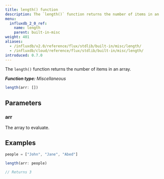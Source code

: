 ```yaml
---
title: length() function
description: The `length()` function returns the number of items in an array.
menu:
  influxdb_2_0_ref:
    name: length
    parent: built-in-misc
weight: 401
aliases:
  - /influxdb/v2.0/reference/flux/stdlib/built-in/misc/length/
  - /influxdb/cloud/reference/flux/stdlib/built-in/misc/length/
introduced: 0.7.0
---
```


The `length()` function returns the number of items in an array.

_**Function type:** Miscellaneous_  

```js
length(arr: [])
```

## Parameters

### arr
The array to evaluate.

## Examples
```js
people = ["John", "Jane", "Abed"]

length(arr: people)

// Returns 3
```
